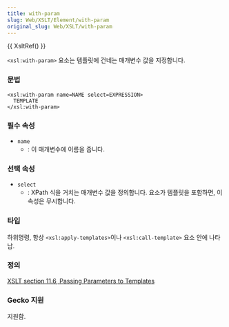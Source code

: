 ```yaml
---
title: with-param
slug: Web/XSLT/Element/with-param
original_slug: Web/XSLT/with-param
---
```


{{ XsltRef() }}

`<xsl:with-param>` 요소는 템플릿에 건네는 매개변수 값을 지정합니다.

### 문법

```
<xsl:with-param name=NAME select=EXPRESSION>
  TEMPLATE
</xsl:with-param>
```

### 필수 속성

- `name`
  - : 이 매개변수에 이름을 줍니다.

### 선택 속성

- `select`
  - : XPath 식을 거치는 매개변수 값을 정의합니다. 요소가 템플릿을 포함하면, 이 속성은 무시합니다.

### 타입

하위명령, 항상 `<xsl:apply-templates>`이나 `<xsl:call-template>` 요소 안에 나타남.

### 정의

[XSLT section 11.6, Passing Parameters to Templates](http://www.w3.org/TR/xslt#section-Passing-Parameters-to-Templates)

### Gecko 지원

지원함.

